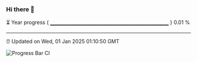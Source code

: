 ### Hi there 👋

⏳ Year progress { ▁▁▁▁▁▁▁▁▁▁▁▁▁▁▁▁▁▁▁▁▁▁▁▁▁▁▁▁▁▁ } 0.01 %

---

⏰ Updated on Wed, 01 Jan 2025 01:10:50 GMT

![Progress Bar CI](https://github.com/liununu/liununu/workflows/Progress%20Bar%20CI/badge.svg)
